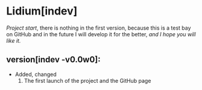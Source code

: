 # Lidium[indev]
*Project start*, there is nothing in the first version, because this is a test bay on GitHub and in the future I will develop it for the better, *and I hope you will like it.*
## version[indev -v0.0w0]:
* Added, changed
    1. The first launch of the project and the GitHub page